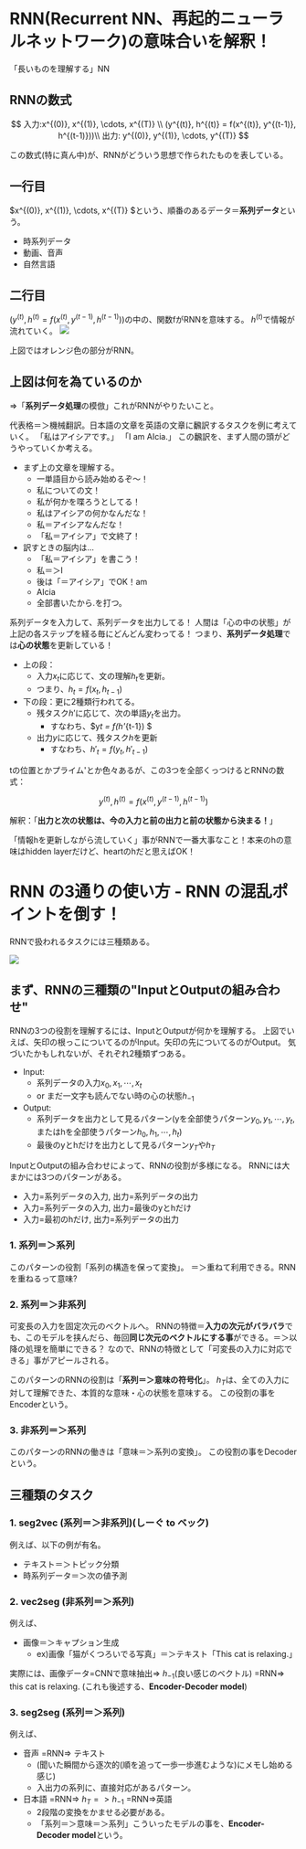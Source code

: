 # RNN(Recurrent NN、再起的ニューラルネットワーク)の意味合いを解釈！

「長いものを理解する」NN

## RNNの数式

$$
入力:x^{(0)}, x^{(1)}, \cdots, x^{(T)} \\
(y^{(t)}, h^{(t)} = f(x^{(t)}, y^{(t-1)}, h^{(t-1)}))\\
出力: y^{(0)}, y^{(1)}, \cdots, y^{(T)}
$$

この数式(特に真ん中)が、RNNがどういう思想で作られたものを表している。

## 一行目

$x^{(0)}, x^{(1)}, \cdots, x^{(T)} $という、順番のあるデータ＝**系列データ**という。

- 時系列データ
- 動画、音声
- 自然言語

## 二行目

$(y^{(t)}, h^{(t)} = f(x^{(t)}, y^{(t-1)}, h^{(t-1)}))$の中の、関数fがRNNを意味する。
$h^{(t)}$で情報が流れていく。
![](https://camo.qiitausercontent.com/b1423e0dc6a49df2e446eaa7366d256d5dba4837/68747470733a2f2f71696974612d696d6167652d73746f72652e73332e61702d6e6f727468656173742d312e616d617a6f6e6177732e636f6d2f302f3335383139322f63326530343034342d313564392d346666382d303733632d3732316165346366386564662e706e67)

上図ではオレンジ色の部分がRNN。

## 上図は何を為ているのか

=>「**系列データ処理**の模倣」これがRNNがやりたいこと。

代表格＝＞機械翻訳。日本語の文章を英語の文章に飜訳するタスクを例に考えていく。
「私はアイシアです。」
「I am AIcia.」
この飜訳を、まず人間の頭がどうやっていくか考える。

- まず上の文章を理解する。
  - 一単語目から読み始めるぞ～！
  - 私についての文！
  - 私が何かを喋ろうとしてる！
  - 私はアイシアの何かなんだな！
  - 私＝アイシアなんだな！
  - 「私＝アイシア」で文終了！
- 訳すときの脳内は...
  - 「私＝アイシア」を書こう！
  - 私＝＞I
  - 後は「＝アイシア」でOK！am
  - AIcia
  - 全部書いたから.を打つ。

系列データを入力して、系列データを出力してる！
人間は「心の中の状態」が上記の各ステップを経る毎にどんどん変わってる！
つまり、**系列データ処理**では**心の状態**を更新している！

- 上の段：
  - 入力$x_t$に応じて、文の理解$h_t$を更新。
  - つまり、$h_t = f(x_t, h_{t-1})$
- 下の段：更に2種類行われてる。
  - 残タスク$h'$に応じて、次の単語$y_t$を出力。
    - すなわち、$y*t = f(h'*{t-1}) $
  - 出力$y$に応じて、残タスク$h$を更新
    - すなわち、$h'_{t} = f(y_t, h'_{t-1})$

tの位置とかプライム'とか色々あるが、この3つを全部くっつけるとRNNの数式：

$$y^{(t)}, h^{(t)} = f(x^{(t)}, y^{(t-1)}, h^{(t-1)})$$

解釈：「**出力と次の状態は、今の入力と前の出力と前の状態から決まる！**」

「情報hを更新しながら流していく」事がRNNで一番大事なこと！本来のhの意味はhidden layerだけど、heartのhだと思えばOK！

# RNN の3通りの使い方 - RNN の混乱ポイントを倒す！

RNNで扱われるタスクには三種類ある。

![](https://camo.qiitausercontent.com/b1423e0dc6a49df2e446eaa7366d256d5dba4837/68747470733a2f2f71696974612d696d6167652d73746f72652e73332e61702d6e6f727468656173742d312e616d617a6f6e6177732e636f6d2f302f3335383139322f63326530343034342d313564392d346666382d303733632d3732316165346366386564662e706e67)

## まず、RNNの三種類の"InputとOutputの組み合わせ"

RNNの3つの役割を理解するには、InputとOutputが何かを理解する。
上図でいえば、矢印の根っこについてるのがInput。矢印の先についてるのがOutput。
気づいたかもしれないが、それぞれ2種類ずつある。

- Input:
  - 系列データの入力$x_0, x_1, \cdots, x_t$
  - or まだ一文字も読んでない時の心の状態$h_{-1}$
- Output:
  - 系列データを出力として見るパターン(yを全部使うパターン$y_0, y_1, \cdots, y_t$, またはhを全部使うパターン$h_0, h_1, \cdots, h_t$)
  - 最後のyとhだけを出力として見るパターン$y_{T}$や$h_{T}$

InputとOutputの組み合わせによって、RNNの役割が多様になる。
RNNには大まかには3つのパターンがある。

- 入力=系列データの入力, 出力=系列データの出力
- 入力=系列データの入力, 出力=最後のyとhだけ
- 入力=最初のhだけ, 出力=系列データの出力

### 1. 系列＝＞系列

このパターンの役割「系列の構造を保って変換」。
＝＞重ねて利用できる。RNNを重ねるって意味?

### 2. 系列＝＞非系列

可変長の入力を固定次元のベクトルへ。
RNNの特徴＝**入力の次元がバラバラ**でも、このモデルを挟んだら、毎回**同じ次元のベクトルにする事**ができる。＝＞以降の処理を簡単にできる？
なので、RNNの特徴として「可変長の入力に対応できる」事がアピールされる。

このパターンのRNNの役割は「**系列＝＞意味の符号化**」。
$h_T$は、全ての入力に対して理解できた、本質的な意味・心の状態を意味する。
この役割の事をEncoderという。

### 3. 非系列＝＞系列

このパターンのRNNの働きは「意味＝＞系列の変換」。
この役割の事をDecoderという。

## 三種類のタスク

### 1. seg2vec (系列＝＞非系列)(しーぐ to ベック)

例えば、以下の例が有名。

- テキスト＝＞トピック分類
- 時系列データ＝＞次の値予測

### 2. vec2seg (非系列＝＞系列)

例えば、

- 画像＝＞キャプション生成
  - ex)画像「猫がくつろいでる写真」＝＞テキスト「This cat is relaxing.」

実際には、画像データ=CNNで意味抽出=> $h_{-1}$(良い感じのベクトル) =RNN=> this cat is relaxing.
(これも後述する、**Encoder-Decoder model**)

### 3. seg2seg (系列＝＞系列)

例えば、

- 音声 =RNN=> テキスト
  - (聞いた瞬間から逐次的(順を追って一歩一歩進むような)にメモし始める感じ)
  - 入出力の系列に、直接対応があるパターン。
- 日本語 =RNN=> $h_T => h_{-1}$ =RNN=>英語
  - 2段階の変換をかませる必要がある。
  - 「系列＝＞意味＝＞系列」こういったモデルの事を、**Encoder-Decoder model**という。
